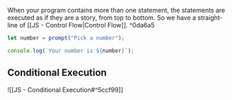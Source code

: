 
When your program contains more than one statement, the statements are executed as if they are a story, from top to bottom. So we have a straight-line of [[JS - Control Flow|Control Flow]]. ^0da6a5

```Javascript
let number = prompt("Pick a number");

console.log(`Your number is ${number}`);
```

## Conditional Execution

![[JS - Conditional Execution#^5ccf99]]

